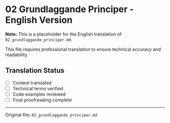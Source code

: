# 02 Grundlaggande Principer - English Version

**Note:** This is a placeholder for the English translation of `02_grundlaggande_principer.md`.

This file requires professional translation to ensure technical accuracy and readability.

## Translation Status
- [ ] Content translated
- [ ] Technical terms verified
- [ ] Code examples reviewed
- [ ] Final proofreading complete

---

Original file: `02_grundlaggande_principer.md`
